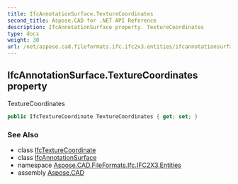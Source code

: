 ```yaml
---
title: IfcAnnotationSurface.TextureCoordinates
second_title: Aspose.CAD for .NET API Reference
description: IfcAnnotationSurface property. TextureCoordinates
type: docs
weight: 30
url: /net/aspose.cad.fileformats.ifc.ifc2x3.entities/ifcannotationsurface/texturecoordinates/
---
```

## IfcAnnotationSurface.TextureCoordinates property

TextureCoordinates

```csharp
public IfcTextureCoordinate TextureCoordinates { get; set; }
```

### See Also

* class [IfcTextureCoordinate](../../ifctexturecoordinate/)
* class [IfcAnnotationSurface](../)
* namespace [Aspose.CAD.FileFormats.Ifc.IFC2X3.Entities](../../ifcannotationsurface/)
* assembly [Aspose.CAD](../../../)


